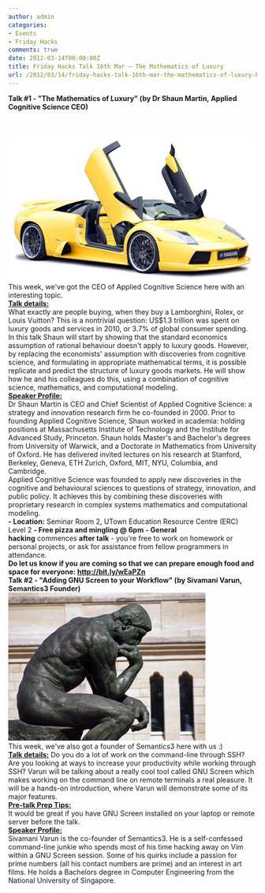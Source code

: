 ```yaml
---
author: admin
categories:
- Events
- Friday Hacks
comments: true
date: 2012-03-14T00:00:00Z
title: Friday Hacks Talk 16th Mar – The Mathematics of Luxury
url: /2012/03/14/friday-hacks-talk-16th-mar-the-mathematics-of-luxury-by-dr-shaun-martin-applied-cognitive-science-ceo/
---
```


<span><strong>Talk #1 - "</strong><strong>The Mathematics of Luxury" (by Dr Shaun Martin, </strong></span><strong>Applied Cognitive Science CEO)</strong>

&nbsp;
<div>
<div>
<div>
<div>
<div><a href="/res/2012/03/Lamborghini_Murcielago_Roadster.jpg"><img class="alignnone" title="Lamborghini" src="/res/2012/03/Lamborghini_Murcielago_Roadster.jpg" alt="" width="539" height="300" /></a></div>
</div>
</div>
</div>
<div>This week, we've got the CEO of Applied Cognitive Science here with an interesting topic.
<div></div>
</div>
</div>
<div>
<div>
<div>
<div>
<div>
<div><span style="text-decoration: underline;"><strong><span>Talk details:</span></strong></span>
<div>What exactly are people buying, when they buy a Lamborghini, Rolex, or Louis Vuitton? This is a nontrivial question: US$1.3 trillion was spent on luxury goods and services in 2010, or 3.7% of global consumer spending.</div>
</div>
<div>
<div>In this talk Shaun will start by showing that the standard economics assumption of rational behaviour doesn't apply to luxury goods. However, by replacing the economists' assumption with discoveries from cognitive science, and formulating in appropriate mathematical terms, it is possible replicate and predict the structure of luxury goods markets. He will show how he and his colleagues do this, using a combination of cognitive science, mathematics, and computational modeling.</div>
</div>
<span>
</span>

</div>
</div>
</div>
</div>
<div>
<div><span><strong><span style="text-decoration: underline;"><span>Speaker Profile:</span></span></strong>
</span>
<div>
<div>
<div>Dr Shaun Martin is CEO and Chief Scientist of Applied Cognitive Science: a strategy and innovation research firm he co-founded in 2000. Prior to founding Applied Cognitive Science, Shaun worked in academia: holding positions at Massachusetts Institute of Technology and the Institute for Advanced Study, Princeton. Shaun holds Master's and Bachelor's degrees from University of Warwick, and a Doctorate in Mathematics from University of Oxford. He has delivered invited lectures on his research at Stanford, Berkeley, Geneva, ETH Zurich, Oxford, MIT, NYU, Columbia, and Cambridge.
<div></div>
</div>
Applied Cognitive Science was founded to apply new discoveries in the cognitive and behavioural sciences to questions of strategy, innovation, and public policy. It achieves this by combining these discoveries with proprietary research in complex systems mathematics and computational modeling.

</div>
</div>
<div></div>
<div>
<div>
<div>
<div><span><strong>- Location</strong><strong>:</strong> Seminar Room 2, UTown Education Resource Centre (ERC) Level 2</span>
<strong>- </strong><strong>Free pizza and mingling @ 6pm</strong>
<strong>- </strong><strong>General hacking</strong> commences <strong>after talk</strong> - you're free to work on homework or personal projects, or ask for assistance from fellow programmers in attendance.
<strong>
</strong></div>
</div>
<div>
<div>
<div>
<div><strong>Do let us know if you are coming so that we can prepare enough food and space for everyone: <a href="http://bit.ly/wEaPZn" target="_blank">http://bit.ly/wEaPZn</a></strong>
<span>
</span><span>
</span></div>
<span><strong>Talk #2 - "Adding GNU Screen to your Workflow</strong><strong>" (by Sivamani Varun, Semantics3 Founder</strong></span><strong>)</strong>
<div>
<div>
<div>
<div><a href="/res/2012/03/Thinkie-XSmall.jpg"><img class="alignnone" title="thinkie" src="/res/2012/03/Thinkie-XSmall.jpg" alt="" width="400" height="300" /></a></div>
</div>
</div>
</div>
<div>This week, we've also got a founder of Semantics3 here with us :)
<div></div>
</div>
<div>
<div>
<div>
<div><span><span><span style="text-decoration: underline;"><strong><span>Talk details:</span></strong></span>
Do you do a lot of work on the command-line through SSH? Are you looking at ways to increase your productivity while working through SSH? Varun will be talking about a really cool tool called GNU Screen which makes working on the command line on remote terminals a real pleasure. It will be a hands-on introduction, where Varun will demonstrate some of its major features.</span></span>
<div></div>
<span style="text-decoration: underline;"><span style="text-decoration: underline;"><strong>Pre-talk Prep Tips:</strong></span></span>
<div>It would be great if you have GNU Screen installed on your laptop or remote server before the talk.</div>
<span>
</span>

</div>
</div>
</div>
</div>
<span><strong><span style="text-decoration: underline;"><span>Speaker Profile:</span></span></strong>
</span>
<div><span>Sivamani Varun is the co-founder of Semantics3. He is a self-confessed command-line junkie who spends most of his time hacking away on Vim within a GNU Screen session. Some of his quirks include a passion for prime numbers (all his contact numbers are prime) and an interest in art films. He holds a Bachelors degree in Computer Engineering from the National University of Singapore.
</span></div>
<div>
<div> <span>
</span></div>
</div>
</div>
</div>
</div>
</div>
</div>
</div>
</div>
</div>
